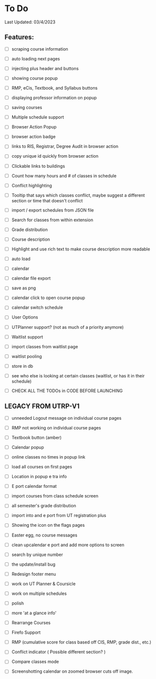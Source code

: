 # To Do

Last Updated: 03/4/2023

## Features:
- [ ] scraping course information
- [ ] auto loading next pages
- [ ] injecting plus header and buttons
- [ ] showing course popup
- [ ] RMP, eCis, Textbook, and Syllabus buttons
- [ ] displaying professor information on popup
- [ ] saving courses
- [ ] Multiple schedule support
- [ ] Browser Action Popup
- [ ] browser action badge
- [ ] links to RIS, Registrar, Degree Audit in browser action
- [ ] copy unique id quickly from browser action
- [ ] Clickable links to buildings
- [ ] Count how many hours and # of classes in schedule 
- [ ] Conflict highlighting
- [ ] Tooltip that says which classes conflict, maybe suggest a different section or time that doesn't conflict
- [ ] import / export schedules from JSON file
- [ ] Search for classes from within extension
- [ ] Grade distribution
- [ ] Course description
- [ ] Highlight and use rich text to make course description more readable
- [ ] auto load
- [ ] calendar 
- [ ] calendar file export
- [ ] save as png
- [ ] calendar click to open course popup
- [ ] calendar switch schedule 
- [ ] User Options
- [ ] UTPlanner support? (not as much of a priority anymore)
- [ ] Waitlist support
- [ ] import classes from waitlist page
- [ ] waitlist pooling
- [ ] store in db
- [ ] see who else is looking at certain classes (waitlist, or has it in their schedule)
- [ ] CHECK ALL THE TODOs in CODE BEFORE LAUNCHING


## LEGACY FROM UTRP-V1
-   [ ] unneeded Logout message on individual course pages
-   [ ] RMP not working on individual course pages
-   [ ] Textbook button (amber)
-   [ ] Calendar popup
-   [ ] online classes no times in popup link
-   [ ] load all courses on first pages
-   [ ] Location in popup e tra info
-   [ ] E port calendar format
-   [ ] import courses from class schedule screen
-   [ ] all semester's grade distribution
-   [ ] import into and e port from UT registration plus
-   [ ] Showing the icon on the flags pages
-   [ ] Easter egg, no course messages
-   [ ] clean upcalendar e port and add more options to screen
-   [ ] search by unique number
-   [ ] the update/install bug
-   [ ] Redesign footer menu
-   [ ] work on UT Planner & Coursicle
-   [ ] work on multiple schedules
-   [ ] polish
-   [ ] more 'at a glance info'
-   [ ] Rearrange Courses
-   [ ] Firefo  Support
-   [ ] RMP (cumulative score for class based off CIS, RMP, grade dist., etc.)
-   [ ] Conflict indicator ( Possible different section? )
-   [ ] Compare classes mode
-   [ ] Screenshotting calendar on zoomed browser cuts off image.


